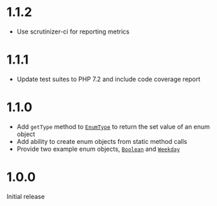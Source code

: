 1.1.2
=====
* Use scrutinizer-ci for reporting metrics

1.1.1
=====
* Update test suites to PHP 7.2 and include code coverage report

1.1.0
=====
* Add `getType` method to [`EnumType`](../blob/master/src/Type/EnumType) to return the set value of an enum object
* Add ability to create enum objects from static method calls
* Provide two example enum objects, [`Boolean`](../blob/master/src/Enums/Boolean.php) and [`Weekday`](../blob/master/src/Enums/Weekday.php)

1.0.0
=====
Initial release
